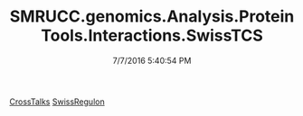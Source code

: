 ﻿---
title: SMRUCC.genomics.Analysis.ProteinTools.Interactions.SwissTCS
date: 7/7/2016 5:40:54 PM
---

[CrossTalks](T-SMRUCC.genomics.Analysis.ProteinTools.Interactions.SwissTCS.CrossTalks.html)
[SwissRegulon](T-SMRUCC.genomics.Analysis.ProteinTools.Interactions.SwissTCS.SwissRegulon.html)

